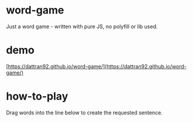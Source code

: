 # word-game
Just a word game - written with pure JS, no polyfill or lib used.

# demo
[https://dattran92.github.io/word-game/](https://dattran92.github.io/word-game/)

# how-to-play
Drag words into the line below to create the requested sentence.


